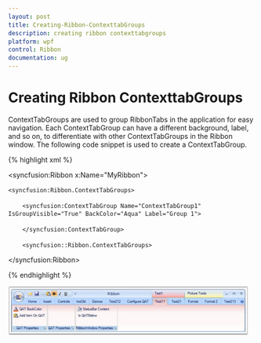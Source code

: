 ```yaml
---
layout: post
title: Creating-Ribbon-ContexttabGroups
description: creating ribbon contexttabgroups
platform: wpf
control: Ribbon
documentation: ug
---
```


# Creating Ribbon ContexttabGroups

ContextTabGroups are used to group RibbonTabs in the application for easy navigation. Each ContextTabGroup can have a different background, label, and so on, to differentiate with other ContextTabGroups in the Ribbon window. The following code snippet is used to create a ContextTabGroup.

{% highlight xml %}

    



<syncfusion:Ribbon x:Name="MyRibbon">

    <syncfusion:Ribbon.ContextTabGroups>

        <syncfusion:ContextTabGroup Name="ContextTabGroup1" IsGroupVisible="True" BackColor="Aqua" Label="Group 1">

        </syncfusion:ContextTabGroup>

        <syncfusion::Ribbon.ContextTabGroups>

</syncfusion:Ribbon>

 {% endhighlight %}





![](Creating-Ribbon-ContexttabGroups_images/Creating-Ribbon-ContexttabGroups_img1.png)


